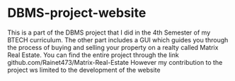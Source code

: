 # DBMS-project-website
This is a part of the DBMS project that I did in the 4th Semester of my BTECH curriculum.
The other part includes a GUI which guides you through the process of buying and selling your property on a realty called Matrix Real Estate.
You can find the entire project through the link github.com/Rainet473/Matrix-Real-Estate
However my contribution to the project ws limited to the development of the website
